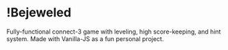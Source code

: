# !Bejeweled

Fully-functional connect-3 game with leveling, high score-keeping, and hint system. Made with Vanilla-JS as a fun personal project. 
